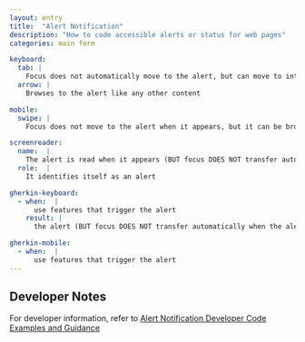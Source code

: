 ```yaml
---
layout: entry
title:  "Alert Notification"
description: "How to code accessible alerts or status for web pages"
categories: main form

keyboard:
  tab: |
    Focus does not automatically move to the alert, but can move to interactive elements within the alert (example: Dismiss button)
  arrow: |
    Browses to the alert like any other content

mobile:
  swipe: |
    Focus does not move to the alert when it appears, but it can be browsed by the screen reader

screenreader:  
  name:  |
    The alert is read when it appears (BUT focus DOES NOT transfer automatically when the alert appears)
  role:  |
    It identifies itself as an alert

gherkin-keyboard: 
  - when:  |
      use features that trigger the alert
    result: |
      the alert (BUT focus DOES NOT transfer automatically when the alert appears)

gherkin-mobile:
  - when:  |
      use features that trigger the alert
---
```

## Developer Notes
For developer information, refer to [Alert Notification Developer Code Examples and Guidance](/components/alert.html)
